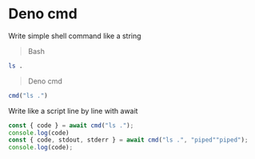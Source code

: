 # Deno cmd

Write simple shell command like a string

> Bash

```bash
ls .
```

> Deno cmd

```typescript
cmd("ls .")
 ```

 Write like a script line by line with await

```typescript
const { code } = await cmd("ls .");
console.log(code)
const { code, stdout, stderr } = await cmd("ls .", "piped""piped");
console.log(code);
 ```
